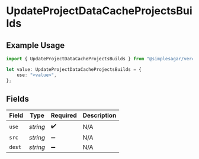 # UpdateProjectDataCacheProjectsBuilds

## Example Usage

```typescript
import { UpdateProjectDataCacheProjectsBuilds } from "@simplesagar/vercel/models/updateprojectdatacacheop.js";

let value: UpdateProjectDataCacheProjectsBuilds = {
    use: "<value>",
};
```

## Fields

| Field              | Type               | Required           | Description        |
| ------------------ | ------------------ | ------------------ | ------------------ |
| `use`              | *string*           | :heavy_check_mark: | N/A                |
| `src`              | *string*           | :heavy_minus_sign: | N/A                |
| `dest`             | *string*           | :heavy_minus_sign: | N/A                |